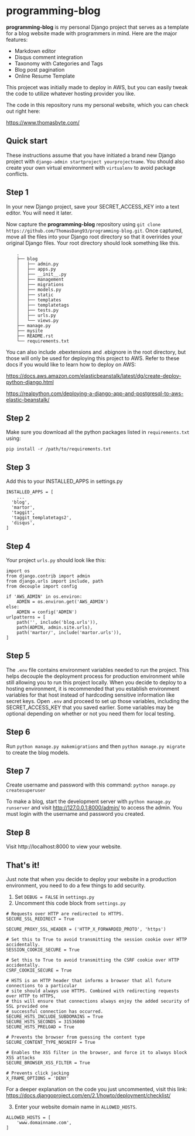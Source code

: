 # programming-blog

**programming-blog** is my personal Django project that serves 
as a template for a blog website made with programmers in mind. 
Here are the major features: 
* Markdown editor
* Disqus comment integration
* Taxonomy with Categories and Tags 
* Blog post pagination
* Online Resume Template

This projecet was initially made to deploy in AWS, but you can easily 
tweak the code to utilize whatever hosting provider you like.

The code in this repository runs my personal website, which you can check out right here:

https://www.thomasbyte.com/


Quick start
-----------
These instructions assume that you have initiated a brand new Django project with `django-admin startproject yourprojectname`. You should also create your own virtual environment with `virtualenv` to avoid package conflicts.

## Step 1
In your new Django project, save your SECRET_ACCESS_KEY into a text editor. You will need it later.

Now capture the **programming-blog** repository using `git clone https://github.com/ThomasDang93/programming-blog.git`.
Once captured, move all the files into your Django root directory so that it overirides your original Django files. 
Your root directory should look something like this.
```
	.
	├── blog
	│   ├── admin.py
	│   ├── apps.py
	│   ├── __init__.py
	│   ├── management
	│   ├── migrations
	│   ├── models.py
	│   ├── static
	│   ├── templates
	│   ├── templatetags
	│   ├── tests.py
	│   ├── urls.py
	│   └── views.py
	├── manage.py
	├── mysite
	├── README.rst
	└── requirements.txt
  ```

You can also include .ebextensions and .ebignore in the root directory, but 
those will only be used for deploying this project to AWS. Refer to these docs
if you would like to learn how to deploy on AWS:

https://docs.aws.amazon.com/elasticbeanstalk/latest/dg/create-deploy-python-django.html

https://realpython.com/deploying-a-django-app-and-postgresql-to-aws-elastic-beanstalk/

## Step 2

Make sure you download all the python packages listed in `requirements.txt` using:

`pip install -r /path/to/requirements.txt`

## Step 3

Add this to your INSTALLED_APPS in settings.py
```
INSTALLED_APPS = [
    ...
  'blog',
  'martor',
  'taggit',
  'taggit_templatetags2',
  'disqus',
]
```

## Step 4

Your project `urls.py` should look like this:

```
import os
from django.contrib import admin
from django.urls import include, path
from decouple import config

if 'AWS_ADMIN' in os.environ:
    ADMIN = os.environ.get('AWS_ADMIN')
else:
    ADMIN = config('ADMIN')
urlpatterns = [
    path('', include('blog.urls')),
    path(ADMIN, admin.site.urls),
    path('martor/', include('martor.urls')),
]
```

## Step 5

The `.env` file contains environment variables needed to run the project. 
This helps decouple the deployment process for production environment while still
allowing you to run this project locally. When you decide to deploy to a hosting environment, it
is recommended that you establish environment variables for that host instead of hardcoding 
sensitive information like secret keys. Open `.env` and proceed to set up those variables, including
the SECRET_ACCESS_KEY that you saved earlier. Some variables may be optional depending on whether or 
not you need them for local testing.

## Step 6

Run `python manage.py makemigrations` and then `python manage.py migrate` to create the blog models.

## Step 7

Create username and password with this command:
`python manage.py createsuperuser`

To make a blog, start the development server with
`python manage.py runserver`
and visit http://127.0.0.1:8000/admin/ to access the admin.
You must login with the username and password you created.
   
## Step 8

Visit http://localhost:8000 to view your website.

## That's it!
Just note that when you decide to deploy your website in a production environment, you need to do a few things to add security.
1. Set `DEBUG = FALSE` in `settings.py`
2. Uncomment this code block from `settings.py`
```
# Requests over HTTP are redirected to HTTPS.
SECURE_SSL_REDIRECT = True

SECURE_PROXY_SSL_HEADER = ('HTTP_X_FORWARDED_PROTO', 'https')

# Set this to True to avoid transmitting the session cookie over HTTP accidentally.
SESSION_COOKIE_SECURE = True

# Set this to True to avoid transmitting the CSRF cookie over HTTP accidentally.
CSRF_COOKIE_SECURE = True

# HSTS is an HTTP header that informs a browser that all future connections to a particular
# site should always use HTTPS. Combined with redirecting requests over HTTP to HTTPS,
# this will ensure that connections always enjoy the added security of SSL provided one
# successful connection has occurred.
SECURE_HSTS_INCLUDE_SUBDOMAINS = True
SECURE_HSTS_SECONDS = 31536000
SECURE_HSTS_PRELOAD = True

# Prevents the browser from guessing the content type
SECURE_CONTENT_TYPE_NOSNIFF = True

# Enables the XSS filter in the browser, and force it to always block XSS attacks
SECURE_BROWSER_XSS_FILTER = True

# Prevents click jacking
X_FRAME_OPTIONS = 'DENY'
```
For a deeper explanation on the code you just uncommented, visit this link:
https://docs.djangoproject.com/en/2.1/howto/deployment/checklist/

3. Enter your website domain name in `ALLOWED_HOSTS`.
```
ALLOWED_HOSTS = [
    'www.domainname.com',
]
```
